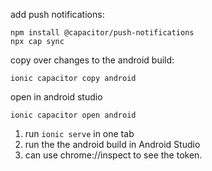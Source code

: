 add push notifications:

```
npm install @capacitor/push-notifications
npx cap sync
```

copy over changes to the android build:

```
ionic capacitor copy android
```

open in android studio

```
ionic capacitor open android
```

1. run `ionic serve` in one tab
2. run the the android build in Android Studio
3. can use chrome://inspect to see the token.
